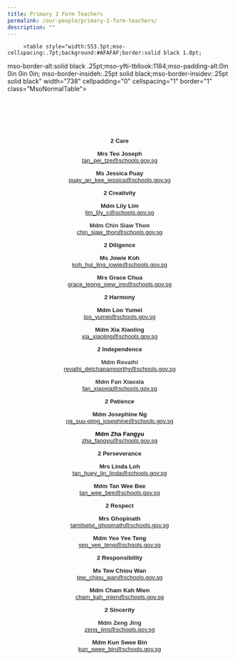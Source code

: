 ```yaml
---
title: Primary 2 Form Teachers
permalink: /our-people/primary-2-form-teachers/
description: ""
---
```

         <table style="width:553.5pt;mso-cellspacing:.7pt;background:#AFAFAF;border:solid black 1.0pt;
 mso-border-alt:solid black .25pt;mso-yfti-tbllook:1184;mso-padding-alt:0in 0in 0in 0in;
 mso-border-insideh:.25pt solid black;mso-border-insidev:.25pt solid black" width="738" cellpadding="0" cellspacing="1" border="1" class="MsoNormalTable"><tbody><tr style="mso-yfti-irow:0;mso-yfti-firstrow:yes;height:.5in"><td style="width:124.95pt;border:solid black 1.0pt;mso-border-alt:
  solid black .25pt;background:#024DAA;padding:0in 0in 0in 0in;height:.5in" width="167"><p style="margin-bottom:0in;text-align:center;
  line-height:normal" align="center" class="MsoNormal"><b><span style="font-size:10.0pt;font-family:&quot;Arial&quot;,sans-serif;
  mso-fareast-font-family:&quot;Times New Roman&quot;;color:white">Class</span></b><b><span style="font-size:10.0pt;font-family:&quot;Open Sans&quot;,sans-serif;mso-fareast-font-family:
  &quot;Times New Roman&quot;;color:#222222"></span></b></p></td><td style="width:210.8pt;border:solid black 1.0pt;mso-border-alt:
  solid black .25pt;background:#024DAA;padding:0in 0in 0in 0in;height:.5in" width="281"><p style="margin-bottom:0in;text-align:center;
  line-height:normal" align="center" class="MsoNormal"><b><span style="font-size:10.0pt;font-family:&quot;Arial&quot;,sans-serif;
  mso-fareast-font-family:&quot;Times New Roman&quot;;color:white">Form Teacher</span></b><b><span style="font-size:10.0pt;font-family:&quot;Open Sans&quot;,sans-serif;mso-fareast-font-family:
  &quot;Times New Roman&quot;;color:#222222"></span></b></p></td><td style="width:214.95pt;border:solid black 1.0pt;mso-border-alt:
  solid black .25pt;background:#024DAA;padding:0in 0in 0in 0in;height:.5in" width="287"><p style="margin-bottom:0in;text-align:center;
  line-height:normal" align="center" class="MsoNormal"><b><span style="font-size:10.0pt;font-family:&quot;Arial&quot;,sans-serif;
  mso-fareast-font-family:&quot;Times New Roman&quot;;color:white">Form Teacher</span></b><b><span style="font-size:10.0pt;font-family:&quot;Open Sans&quot;,sans-serif;mso-fareast-font-family:
  &quot;Times New Roman&quot;;color:#222222"></span></b></p></td></tr><tr style="mso-yfti-irow:1;height:.5in"><td style="width:124.95pt;border:solid black 1.0pt;mso-border-alt:
  solid black .25pt;background:#D1D0D0;padding:0in 0in 0in 0in;height:.5in" width="167"><p style="margin-bottom:0in;text-align:center;
  line-height:normal" align="center" class="MsoNormal"><b><span style="font-size:10.0pt;font-family:&quot;Arial&quot;,sans-serif;
  mso-fareast-font-family:&quot;Times New Roman&quot;;color:#222222">2 Care</span></b><b><span style="font-size:10.0pt;font-family:&quot;Open Sans&quot;,sans-serif;mso-fareast-font-family:
  &quot;Times New Roman&quot;;color:#222222"></span></b></p></td><td style="width:210.8pt;border:solid black 1.0pt;mso-border-alt:
  solid black .25pt;background:#D1D0D0;padding:0in 0in 0in 0in;height:.5in" width="281"><p style="margin-bottom:0in;text-align:center;
  line-height:normal" align="center" class="MsoNormal"><b><span style="font-size:10.0pt;font-family:&quot;Arial&quot;,sans-serif;
  mso-fareast-font-family:&quot;Times New Roman&quot;;color:#222222">Mrs Teo Joseph<br></span></b><span style="font-size:10.0pt;font-family:&quot;Arial&quot;,sans-serif;
  mso-fareast-font-family:&quot;Times New Roman&quot;;color:#C00000"><a href="mailto:tan_pei_tze@schools.gov.sg"><span style="color:#C00000;
  text-decoration:none;text-underline:none">tan_pei_tze@schools.gov.sg</span></a></span><b><span style="font-size:10.0pt;font-family:&quot;Open Sans&quot;,sans-serif;mso-fareast-font-family:
  &quot;Times New Roman&quot;;color:#222222"></span></b></p></td><td style="width:214.95pt;border:solid black 1.0pt;mso-border-alt:
  solid black .25pt;background:#D1D0D0;padding:0in 0in 0in 0in;height:.5in" width="287"><p style="margin-bottom:0in;text-align:center;
  line-height:normal" align="center" class="MsoNormal"><b><span style="font-size:10.0pt;font-family:&quot;Arial&quot;,sans-serif;
  mso-fareast-font-family:&quot;Times New Roman&quot;;color:#222222">Ms Jessica Puay<br></span></b><span style="font-size:10.0pt;font-family:&quot;Arial&quot;,sans-serif;
  mso-fareast-font-family:&quot;Times New Roman&quot;;color:#C00000"><a href="mailto:puay_an_kee_jessica@schools.gov.sg"><span style="color:#C00000;
  text-decoration:none;text-underline:none">puay_an_kee_jessica@schools.gov.sg</span></a></span><b><span style="font-size:10.0pt;font-family:&quot;Open Sans&quot;,sans-serif;mso-fareast-font-family:
  &quot;Times New Roman&quot;;color:#222222"></span></b></p></td></tr><tr style="mso-yfti-irow:2;height:.5in"><td style="width:124.95pt;border:solid black 1.0pt;mso-border-alt:
  solid black .25pt;background:white;padding:0in 0in 0in 0in;height:.5in" width="167"><p style="margin-bottom:0in;text-align:center;
  line-height:normal" align="center" class="MsoNormal"><b><span style="font-size:10.0pt;font-family:&quot;Arial&quot;,sans-serif;
  mso-fareast-font-family:&quot;Times New Roman&quot;;color:#222222">2 Creativity</span></b><b><span style="font-size:10.0pt;font-family:&quot;Open Sans&quot;,sans-serif;mso-fareast-font-family:
  &quot;Times New Roman&quot;;color:#222222"></span></b></p></td><td style="width:210.8pt;border:solid black 1.0pt;mso-border-alt:
  solid black .25pt;background:white;padding:0in 0in 0in 0in;height:.5in" width="281"><p style="margin-bottom:0in;text-align:center;
  line-height:normal" align="center" class="MsoNormal"><b><span style="font-size:10.0pt;font-family:&quot;Arial&quot;,sans-serif;
  mso-fareast-font-family:&quot;Times New Roman&quot;;color:#222222">Mdm Lily Lim<br></span></b><span style="font-size:10.0pt;font-family:&quot;Arial&quot;,sans-serif;
  mso-fareast-font-family:&quot;Times New Roman&quot;;color:#C00000"><a href="mailto:lim_lily_c@schools.gov.sg"><span style="color:#C00000;
  text-decoration:none;text-underline:none">lim_lily_c@schools.gov.sg</span></a></span><b><span style="font-size:10.0pt;font-family:&quot;Open Sans&quot;,sans-serif;mso-fareast-font-family:
  &quot;Times New Roman&quot;;color:#222222"></span></b></p></td><td style="width:214.95pt;border:solid black 1.0pt;mso-border-alt:
  solid black .25pt;background:white;padding:0in 0in 0in 0in;height:.5in" width="287"><p style="margin-bottom:0in;text-align:center;
  line-height:normal" align="center" class="MsoNormal"><b><span style="font-size:10.0pt;font-family:&quot;Arial&quot;,sans-serif;
  mso-fareast-font-family:&quot;Times New Roman&quot;;color:#353535">Mdm Chin Siaw Thon<br></span></b><span style="font-size:10.0pt;font-family:&quot;Arial&quot;,sans-serif;
  mso-fareast-font-family:&quot;Times New Roman&quot;;color:#C00000"><a href="mailto:chin_siaw_thon@schools.gov.sg"><span style="color:#C00000;
  text-decoration:none;text-underline:none">chin_siaw_thon@schools.gov.sg</span></a></span><b><span style="font-size:10.0pt;font-family:&quot;Open Sans&quot;,sans-serif;mso-fareast-font-family:
  &quot;Times New Roman&quot;;color:#222222"></span></b></p></td></tr><tr style="mso-yfti-irow:3;height:.5in"><td style="width:124.95pt;border:solid black 1.0pt;mso-border-alt:
  solid black .25pt;background:#CCCCCC;padding:0in 0in 0in 0in;height:.5in" width="167"><p style="margin-bottom:0in;text-align:center;
  line-height:normal" align="center" class="MsoNormal"><b><span style="font-size:10.0pt;font-family:&quot;Arial&quot;,sans-serif;
  mso-fareast-font-family:&quot;Times New Roman&quot;;color:#222222">2 Diligence</span></b><b><span style="font-size:10.0pt;font-family:&quot;Open Sans&quot;,sans-serif;mso-fareast-font-family:
  &quot;Times New Roman&quot;;color:#222222"></span></b></p></td><td style="width:210.8pt;border:solid black 1.0pt;mso-border-alt:
  solid black .25pt;background:#CCCCCC;padding:0in 0in 0in 0in;height:.5in" width="281"><p style="margin-bottom:0in;text-align:center;
  line-height:normal" align="center" class="MsoNormal"><b><span style="font-size:10.0pt;font-family:&quot;Arial&quot;,sans-serif;
  mso-fareast-font-family:&quot;Times New Roman&quot;;color:#222222">Ms Jowie Koh<br></span></b><span style="font-size:10.0pt;font-family:&quot;Arial&quot;,sans-serif;
  mso-fareast-font-family:&quot;Times New Roman&quot;;color:#C00000"><a href="mailto:koh_hui_ling_jowie@schools.gov.sg"><span style="color:#C00000;
  text-decoration:none;text-underline:none">koh_hui_ling_jowie@schools.gov.sg</span></a></span><b><span style="font-size:10.0pt;font-family:&quot;Open Sans&quot;,sans-serif;mso-fareast-font-family:
  &quot;Times New Roman&quot;;color:#222222"></span></b></p></td><td style="width:214.95pt;border:solid black 1.0pt;mso-border-alt:
  solid black .25pt;background:#CCCCCC;padding:0in 0in 0in 0in;height:.5in" width="287"><p style="margin-bottom:0in;text-align:center;
  line-height:normal" align="center" class="MsoNormal"><b><span style="font-size:10.0pt;font-family:&quot;Arial&quot;,sans-serif;
  mso-fareast-font-family:&quot;Times New Roman&quot;;color:#222222">Mrs Grace Chua<br></span></b><span style="font-size:10.0pt;font-family:&quot;Arial&quot;,sans-serif;
  mso-fareast-font-family:&quot;Times New Roman&quot;;color:#C00000"><a href="mailto:grace_leong_siew_inn@schools.gov.sg"><span style="color:#C00000;
  text-decoration:none;text-underline:none">grace_leong_siew_inn@schools.gov.sg</span></a></span><b><span style="font-size:10.0pt;font-family:&quot;Open Sans&quot;,sans-serif;mso-fareast-font-family:
  &quot;Times New Roman&quot;;color:#222222"></span></b></p></td></tr><tr style="mso-yfti-irow:4;height:.5in"><td style="width:124.95pt;border:solid black 1.0pt;mso-border-alt:
  solid black .25pt;background:white;padding:0in 0in 0in 0in;height:.5in" width="167"><p style="margin-bottom:0in;text-align:center;
  line-height:normal" align="center" class="MsoNormal"><b><span style="font-size:10.0pt;font-family:&quot;Arial&quot;,sans-serif;
  mso-fareast-font-family:&quot;Times New Roman&quot;;color:#222222">2 Harmony</span></b><b><span style="font-size:10.0pt;font-family:&quot;Open Sans&quot;,sans-serif;mso-fareast-font-family:
  &quot;Times New Roman&quot;;color:#222222"></span></b></p></td><td style="width:210.8pt;border:solid black 1.0pt;mso-border-alt:
  solid black .25pt;background:white;padding:0in 0in 0in 0in;height:.5in" width="281"><p style="margin-bottom:0in;text-align:center;
  line-height:normal" align="center" class="MsoNormal"><b><span style="font-size:10.0pt;font-family:&quot;Arial&quot;,sans-serif;
  mso-fareast-font-family:&quot;Times New Roman&quot;;color:#222222">Mdm Loo Yumei<br></span></b><span style="font-size:10.0pt;font-family:&quot;Arial&quot;,sans-serif;
  mso-fareast-font-family:&quot;Times New Roman&quot;;color:#C00000"><a href="mailto:loo_yumei@schools.gov.sg"><span style="color:#C00000;text-decoration:
  none;text-underline:none">loo_yumei@schools.gov.sg</span></a></span><b><span style="font-size:10.0pt;font-family:&quot;Open Sans&quot;,sans-serif;mso-fareast-font-family:
  &quot;Times New Roman&quot;;color:#222222"></span></b></p></td><td style="width:214.95pt;border:solid black 1.0pt;mso-border-alt:
  solid black .25pt;background:white;padding:0in 0in 0in 0in;height:.5in" width="287"><p style="margin-bottom:0in;text-align:center;
  line-height:normal" align="center" class="MsoNormal"><b><span style="font-size:10.0pt;font-family:&quot;Arial&quot;,sans-serif;
  mso-fareast-font-family:&quot;Times New Roman&quot;;color:#222222">Mdm Xia Xiaoling<br></span></b><span style="font-size:10.0pt;font-family:&quot;Arial&quot;,sans-serif;
  mso-fareast-font-family:&quot;Times New Roman&quot;;color:#C00000"><a href="mailto:xia_xiaoling@schools.gov.sg"><span style="color:#C00000;
  text-decoration:none;text-underline:none">xia_xiaoling@schools.gov.sg</span></a></span><b><span style="font-size:10.0pt;font-family:&quot;Open Sans&quot;,sans-serif;mso-fareast-font-family:
  &quot;Times New Roman&quot;;color:#222222"></span></b></p></td></tr><tr style="mso-yfti-irow:5;height:.5in"><td style="width:124.95pt;border:solid black 1.0pt;mso-border-alt:
  solid black .25pt;background:#CCCCCC;padding:0in 0in 0in 0in;height:.5in" width="167"><p style="margin-bottom:0in;text-align:center;
  line-height:normal" align="center" class="MsoNormal"><b><span style="font-size:10.0pt;font-family:&quot;Arial&quot;,sans-serif;
  mso-fareast-font-family:&quot;Times New Roman&quot;;color:#222222">2 Independence</span></b><b><span style="font-size:10.0pt;font-family:&quot;Open Sans&quot;,sans-serif;mso-fareast-font-family:
  &quot;Times New Roman&quot;;color:#222222"></span></b></p></td><td style="width:210.8pt;border:solid black 1.0pt;mso-border-alt:
  solid black .25pt;background:#CCCCCC;padding:0in 0in 0in 0in;height:.5in" width="281"><p style="margin-bottom:0in;text-align:center;
  line-height:normal" align="center" class="MsoNormal"><b><span style="font-size:10.0pt;font-family:&quot;Arial&quot;,sans-serif;
  mso-fareast-font-family:&quot;Times New Roman&quot;;color:#444444">Mdm Revathi<br></span></b><span style="font-size:10.0pt;font-family:&quot;Arial&quot;,sans-serif;
  mso-fareast-font-family:&quot;Times New Roman&quot;;color:#C00000"><a href="mailto:revathi_detchanamoorthy@schools.gov.sg"><span style="color:#C00000;
  text-decoration:none;text-underline:none">revathi_detchanamoorthy@schools.gov.sg</span></a></span><b><span style="font-size:10.0pt;font-family:&quot;Open Sans&quot;,sans-serif;mso-fareast-font-family:
  &quot;Times New Roman&quot;;color:#222222"></span></b></p></td><td style="width:214.95pt;border:solid black 1.0pt;mso-border-alt:
  solid black .25pt;background:#CCCCCC;padding:0in 0in 0in 0in;height:.5in" width="287"><p style="margin-bottom:0in;text-align:center;
  line-height:normal" align="center" class="MsoNormal"><b><span style="font-size:10.0pt;font-family:&quot;Arial&quot;,sans-serif;
  mso-fareast-font-family:&quot;Times New Roman&quot;;color:#343434">Mdm Fan Xiaoxia<br></span></b><span style="font-size:10.0pt;font-family:&quot;Arial&quot;,sans-serif;
  mso-fareast-font-family:&quot;Times New Roman&quot;;color:#C00000"><a href="mailto:fan_xiaoxia@schools.gov.sg"><span style="color:#C00000;
  text-decoration:none;text-underline:none">fan_xiaoxia@schools.gov.sg</span></a></span><b><span style="font-size:10.0pt;font-family:&quot;Arial&quot;,sans-serif;mso-fareast-font-family:
  &quot;Times New Roman&quot;;color:#343434"></span></b></p></td></tr><tr style="mso-yfti-irow:6;height:.5in"><td style="width:124.95pt;border:solid black 1.0pt;mso-border-alt:
  solid black .25pt;background:white;padding:0in 0in 0in 0in;height:.5in" width="167"><p style="margin-bottom:0in;text-align:center;
  line-height:normal" align="center" class="MsoNormal"><b><span style="font-size:10.0pt;font-family:&quot;Arial&quot;,sans-serif;
  mso-fareast-font-family:&quot;Times New Roman&quot;;color:#222222">2&nbsp;Patience</span></b><b><span style="font-size:10.0pt;font-family:&quot;Open Sans&quot;,sans-serif;mso-fareast-font-family:
  &quot;Times New Roman&quot;;color:#222222"></span></b></p></td><td style="width:210.8pt;border:solid black 1.0pt;mso-border-alt:
  solid black .25pt;background:white;padding:0in 0in 0in 0in;height:.5in" width="281"><p style="margin-bottom:0in;text-align:center;
  line-height:normal" align="center" class="MsoNormal"><b><span style="font-size:10.0pt;font-family:&quot;Arial&quot;,sans-serif;
  mso-fareast-font-family:&quot;Times New Roman&quot;;color:#222222">Mdm Josephine Ng<br></span></b><span style="font-size:10.0pt;font-family:&quot;Arial&quot;,sans-serif;
  mso-fareast-font-family:&quot;Times New Roman&quot;;color:#C00000"><a href="mailto:ng_suu-piing_josephine@schools.gov.sg"><span style="color:#C00000;
  text-decoration:none;text-underline:none">ng_suu-piing_josephine@schools.gov.sg</span></a></span><b><span style="font-size:10.0pt;font-family:&quot;Open Sans&quot;,sans-serif;mso-fareast-font-family:
  &quot;Times New Roman&quot;;color:#222222"></span></b></p></td><td style="width:214.95pt;border:solid black 1.0pt;mso-border-alt:
  solid black .25pt;background:white;padding:0in 0in 0in 0in;height:.5in" width="287"><p style="margin-bottom:0in;text-align:center;
  line-height:normal" align="center" class="MsoNormal"><b><span style="font-size:10.0pt;font-family:&quot;Arial&quot;,sans-serif;
  mso-fareast-font-family:&quot;Times New Roman&quot;;color:black">Mdm Zha Fangyu<br></span></b><span style="font-size:10.0pt;font-family:&quot;Arial&quot;,sans-serif;
  mso-fareast-font-family:&quot;Times New Roman&quot;;color:#C00000"><a href="mailto:zha_fangyu@schools.gov.sg"><span style="color:#C00000;
  text-decoration:none;text-underline:none">zha_fangyu@schools.gov.sg</span></a></span><b><span style="font-size:10.0pt;font-family:&quot;Open Sans&quot;,sans-serif;mso-fareast-font-family:
  &quot;Times New Roman&quot;;color:#222222"></span></b></p></td></tr><tr style="mso-yfti-irow:7;height:.5in"><td style="width:124.95pt;border:solid black 1.0pt;mso-border-alt:
  solid black .25pt;background:#CCCCCC;padding:0in 0in 0in 0in;height:.5in" width="167"><p style="margin-bottom:0in;text-align:center;
  line-height:normal" align="center" class="MsoNormal"><b><span style="font-size:10.0pt;font-family:&quot;Arial&quot;,sans-serif;
  mso-fareast-font-family:&quot;Times New Roman&quot;;color:#222222">2 Perseverance</span></b><b><span style="font-size:10.0pt;font-family:&quot;Open Sans&quot;,sans-serif;mso-fareast-font-family:
  &quot;Times New Roman&quot;;color:#222222"></span></b></p></td><td style="width:210.8pt;border:solid black 1.0pt;mso-border-alt:
  solid black .25pt;background:#CCCCCC;padding:0in 0in 0in 0in;height:.5in" width="281"><p style="margin-bottom:0in;text-align:center;
  line-height:normal" align="center" class="MsoNormal"><b><span style="font-size:10.0pt;font-family:&quot;Arial&quot;,sans-serif;
  mso-fareast-font-family:&quot;Times New Roman&quot;;color:#222222">Mrs Linda Loh<br></span></b><span style="font-size:10.0pt;font-family:&quot;Arial&quot;,sans-serif;
  mso-fareast-font-family:&quot;Times New Roman&quot;;color:#C00000"><a href="mailto:tan_huey_lin_linda@schools.gov.sg"><span style="color:#C00000;
  text-decoration:none;text-underline:none">tan_huey_lin_linda@schools.gov.sg</span></a></span><b><span style="font-size:10.0pt;font-family:&quot;Open Sans&quot;,sans-serif;mso-fareast-font-family:
  &quot;Times New Roman&quot;;color:#222222"></span></b></p></td><td style="width:214.95pt;border:solid black 1.0pt;mso-border-alt:
  solid black .25pt;background:#CCCCCC;padding:0in 0in 0in 0in;height:.5in" width="287"><p style="margin-bottom:0in;text-align:center;
  line-height:normal" align="center" class="MsoNormal"><b><span style="font-size:10.0pt;font-family:&quot;Arial&quot;,sans-serif;
  mso-fareast-font-family:&quot;Times New Roman&quot;;color:#222222">Mdm Tan Wee Bee<br></span></b><span style="font-size:10.0pt;font-family:&quot;Arial&quot;,sans-serif;
  mso-fareast-font-family:&quot;Times New Roman&quot;;color:#C00000"><a href="mailto:tan_wee_bee@schools.gov.sg"><span style="color:#C00000;
  text-decoration:none;text-underline:none">tan_wee_bee@schools.gov.sg</span></a></span><b><span style="font-size:10.0pt;font-family:&quot;Open Sans&quot;,sans-serif;mso-fareast-font-family:
  &quot;Times New Roman&quot;;color:#222222"></span></b></p></td></tr><tr style="mso-yfti-irow:8;height:.5in"><td style="width:124.95pt;border:solid black 1.0pt;mso-border-alt:
  solid black .25pt;background:white;padding:0in 0in 0in 0in;height:.5in" width="167"><p style="margin-bottom:0in;text-align:center;
  line-height:normal" align="center" class="MsoNormal"><b><span style="font-size:10.0pt;font-family:&quot;Arial&quot;,sans-serif;
  mso-fareast-font-family:&quot;Times New Roman&quot;;color:#222222">2 Respect</span></b><b><span style="font-size:10.0pt;font-family:&quot;Open Sans&quot;,sans-serif;mso-fareast-font-family:
  &quot;Times New Roman&quot;;color:#222222"></span></b></p></td><td style="width:210.8pt;border:solid black 1.0pt;mso-border-alt:
  solid black .25pt;background:white;padding:0in 0in 0in 0in;height:.5in" width="281"><p style="margin-bottom:0in;text-align:center;
  line-height:normal" align="center" class="MsoNormal"><b><span style="font-size:10.0pt;font-family:&quot;Arial&quot;,sans-serif;
  mso-fareast-font-family:&quot;Times New Roman&quot;;color:#222222">Mrs Ghopinath<br></span></b><span style="font-size:10.0pt;font-family:&quot;Arial&quot;,sans-serif;
  mso-fareast-font-family:&quot;Times New Roman&quot;;color:#C00000"><a href="mailto:tamilselvi_ghopinath@schools.gov.sg"><span style="color:#C00000;
  text-decoration:none;text-underline:none">tamilselvi_ghopinath@schools.gov.sg</span></a></span><b><span style="font-size:10.0pt;font-family:&quot;Open Sans&quot;,sans-serif;mso-fareast-font-family:
  &quot;Times New Roman&quot;;color:#222222"></span></b></p></td><td style="width:214.95pt;border:solid black 1.0pt;mso-border-alt:
  solid black .25pt;background:white;padding:0in 0in 0in 0in;height:.5in" width="287"><p style="margin-bottom:0in;text-align:center;
  line-height:normal" align="center" class="MsoNormal"><b><span style="font-size:10.0pt;font-family:&quot;Arial&quot;,sans-serif;
  mso-fareast-font-family:&quot;Times New Roman&quot;;color:#222222">Mdm Yeo Yee Teng<br></span></b><span style="font-size:10.0pt;font-family:&quot;Arial&quot;,sans-serif;
  mso-fareast-font-family:&quot;Times New Roman&quot;;color:#C00000"><a href="mailto:yeo_yee_teng@schools.gov.sg"><span style="color:#C00000;
  text-decoration:none;text-underline:none">yeo_yee_teng@schools.gov.sg</span></a></span><b><span style="font-size:10.0pt;font-family:&quot;Open Sans&quot;,sans-serif;mso-fareast-font-family:
  &quot;Times New Roman&quot;;color:#222222"></span></b></p></td></tr><tr style="mso-yfti-irow:9;height:.5in"><td style="width:124.95pt;border:solid black 1.0pt;mso-border-alt:
  solid black .25pt;background:#D1D0D0;padding:0in 0in 0in 0in;height:.5in" width="167"><p style="margin-bottom:0in;text-align:center;
  line-height:normal" align="center" class="MsoNormal"><b><span style="font-size:10.0pt;font-family:&quot;Arial&quot;,sans-serif;
  mso-fareast-font-family:&quot;Times New Roman&quot;;color:#222222">2&nbsp;Responsibility</span></b><b><span style="font-size:10.0pt;font-family:&quot;Open Sans&quot;,sans-serif;mso-fareast-font-family:
  &quot;Times New Roman&quot;;color:#222222"></span></b></p></td><td style="width:210.8pt;border:solid black 1.0pt;mso-border-alt:
  solid black .25pt;background:#D1D0D0;padding:0in 0in 0in 0in;height:.5in" width="281"><p style="margin-bottom:0in;text-align:center;
  line-height:normal" align="center" class="MsoNormal"><b><span style="font-size:10.0pt;font-family:&quot;Arial&quot;,sans-serif;
  mso-fareast-font-family:&quot;Times New Roman&quot;;color:#222222">Ms Tew Chiou Wan<br></span></b><span style="font-size:10.0pt;font-family:&quot;Arial&quot;,sans-serif;
  mso-fareast-font-family:&quot;Times New Roman&quot;;color:#C00000"><a href="mailto:tew_chiou_wan@schools.gov.sg"><span style="color:#C00000;
  text-decoration:none;text-underline:none">tew_chiou_wan@schools.gov.sg</span></a></span><b><span style="font-size:10.0pt;font-family:&quot;Open Sans&quot;,sans-serif;mso-fareast-font-family:
  &quot;Times New Roman&quot;;color:#222222"></span></b></p></td><td style="width:214.95pt;border:solid black 1.0pt;mso-border-alt:
  solid black .25pt;background:#D1D0D0;padding:0in 0in 0in 0in;height:.5in" width="287"><p style="margin-bottom:0in;text-align:center;
  line-height:normal" align="center" class="MsoNormal"><b><span style="font-size:10.0pt;font-family:&quot;Arial&quot;,sans-serif;
  mso-fareast-font-family:&quot;Times New Roman&quot;;color:#222222">Mdm Cham Kah Mien<br></span></b><span style="font-size:10.0pt;font-family:&quot;Arial&quot;,sans-serif;
  mso-fareast-font-family:&quot;Times New Roman&quot;;color:#C00000"><a href="mailto:cham_kah_mien@schools.gov.sg"><span style="color:#C00000;
  text-decoration:none;text-underline:none">cham_kah_mien@schools.gov.sg</span></a></span><b><span style="font-size:10.0pt;font-family:&quot;Open Sans&quot;,sans-serif;mso-fareast-font-family:
  &quot;Times New Roman&quot;;color:#222222"></span></b></p></td></tr><tr style="mso-yfti-irow:10;mso-yfti-lastrow:yes;height:.5in"><td style="width:124.95pt;border:solid black 1.0pt;mso-border-alt:
  solid black .25pt;background:white;padding:0in 0in 0in 0in;height:.5in" width="167"><p style="margin-bottom:0in;text-align:center;
  line-height:normal" align="center" class="MsoNormal"><b><span style="font-size:10.0pt;font-family:&quot;Arial&quot;,sans-serif;
  mso-fareast-font-family:&quot;Times New Roman&quot;;color:#222222">2 Sincerity</span></b><b><span style="font-size:10.0pt;font-family:&quot;Open Sans&quot;,sans-serif;mso-fareast-font-family:
  &quot;Times New Roman&quot;;color:#222222"></span></b></p></td><td style="width:210.8pt;border:solid black 1.0pt;mso-border-alt:
  solid black .25pt;background:white;padding:0in 0in 0in 0in;height:.5in" width="281"><p style="margin-bottom:0in;text-align:center;
  line-height:normal" align="center" class="MsoNormal"><b><span style="font-size:10.0pt;font-family:&quot;Arial&quot;,sans-serif;
  mso-fareast-font-family:&quot;Times New Roman&quot;;color:#353535">Mdm Zeng Jing<br></span></b><span style="font-size:10.0pt;font-family:&quot;Arial&quot;,sans-serif;
  mso-fareast-font-family:&quot;Times New Roman&quot;;color:#C00000"><a href="mailto:zeng_jing@schools.gov.sg"><span style="color:#C00000;text-decoration:
  none;text-underline:none">zeng_jing@schools.gov.sg</span></a></span><b><span style="font-size:10.0pt;font-family:&quot;Open Sans&quot;,sans-serif;mso-fareast-font-family:
  &quot;Times New Roman&quot;;color:#222222"></span></b></p></td><td style="width:214.95pt;border:solid black 1.0pt;mso-border-alt:
  solid black .25pt;background:white;padding:0in 0in 0in 0in;height:.5in" width="287"><p style="margin-bottom:0in;text-align:center;
  line-height:normal" align="center" class="MsoNormal"><b><span style="font-size:10.0pt;font-family:&quot;Arial&quot;,sans-serif;
  mso-fareast-font-family:&quot;Times New Roman&quot;;color:#222222">Mdm Kun Swee Bin<br></span></b><span style="font-size:10.0pt;font-family:&quot;Arial&quot;,sans-serif;
  mso-fareast-font-family:&quot;Times New Roman&quot;;color:#C00000"><a href="mailto:kun_swee_bin@schools.gov.sg"><span style="color:#C00000;
  text-decoration:none;text-underline:none">kun_swee_bin@schools.gov.sg</span></a></span><b><span style="font-size:10.0pt;font-family:&quot;Open Sans&quot;,sans-serif;mso-fareast-font-family:
  &quot;Times New Roman&quot;;color:#222222"></span></b></p></td></tr></tbody></table>